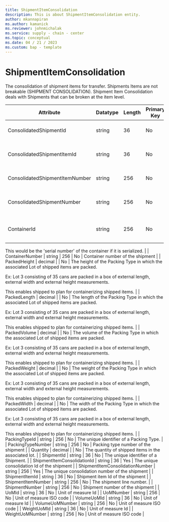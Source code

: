```yaml
---
title: ShipmentItemConsolidation
description: This is about ShipmentItemConsolidation entity.
author: mkannapiran
ms.author: kamanick
ms.reviewer: johnmichalak
ms.service: supply - chain - center
ms.topic: conceptual
ms.date: 04 / 21 / 2023
ms.custom: bap - template
---
```


# **ShipmentItemConsolidation**

The consolidation of shipment items for transfer. Shipments Items are not breakable (SHIPMENT CONSOLIDATION). Shipment Item Consolidation deals with Shipments that can be broken at the item level.


|	Attribute	|	Datatype	|	Length	|	Primary Key	|	Description	|
|---------------|--------|------|----------|-----------|
|	ConsolidatedShipmentId	|	string	|	36	|	No	|	The unique identifier of a Shipment.	|
|	ConsolidatedShipmentItemId	|	string	|	36	|	No	|	Consolidated shipment item Id of the shipment	|
|	ConsolidatedShipmentItemNumber	|	string	|	256	|	No	|	The shipment line number.	|
|	ConsolidatedShipmentNumber	|	string	|	256	|	No	|	The unique geographical location Id of the shipment	|
|	ContainerId	|	string	|	256	|	No	|	The unique identifier of the container.

This would be the 'serial number' of the container if it is serialized.	|
|	ContainerNumber	|	string	|	256	|	No	|	Container number of the shipment	|
|	PackedHeight	|	decimal	|		|	No	|	The height of the Packing Type in which the associated Lot of shipped items are packed.

Ex:
Lot 3 consisting of 35 cans are packed in a box of external length, external width and external height measurements.

This enables shipped to plan for containerizing shipped items.	|
|	PackedLength	|	decimal	|		|	No	|	The length of the Packing Type in which the associated Lot of shipped items are packed.

Ex:
Lot 3 consisting of 35 cans are packed in a box of external length, external width and external height measurements.

This enables shipped to plan for containerizing shipped items.	|
|	PackedVolume	|	decimal	|		|	No	|	The volume of the Packing Type in which the associated Lot of shipped items are packed.

Ex:
Lot 3 consisting of 35 cans are packed in a box of external length, external width and external height measurements.

This enables shipped to plan for containerizing shipped items.	|
|	PackedWeight	|	decimal	|		|	No	|	The weight of the Packing Type in which the associated Lot of shipped items are packed.

Ex:
Lot 3 consisting of 35 cans are packed in a box of external length, external width and external height measurements.

This enables shipped to plan for containerizing shipped items.	|
|	PackedWidth	|	decimal	|		|	No	|	The width of the Packing Type in which the associated Lot of shipped items are packed.

Ex:
Lot 3 consisting of 35 cans are packed in a box of external length, external width and external height measurements.

This enables shipped to plan for containerizing shipped items.	|
|	PackingTypeId	|	string	|	256	|	No	|	The unique identifier of a Packing Type.	|
|	PackingTypeNumber	|	string	|	256	|	No	|	Packing type number of the shipment	|
|	Quantity	|	decimal	|		|	No	|	The quantity of shipped items in the associated lot.	|
|	ShipmentId	|	string	|	36	|	No	|	The unique identifier of a Shipment.	|
|	ShipmentItemConsolidationId	|	string	|	36	|	Yes	|	The unique consolidation Id of the shipment	|
|	ShipmentItemConsolidationNumber	|	string	|	256	|	Yes	|	The unique consolidation number of the shipment	|
|	ShipmentItemId	|	string	|	36	|	No	|	Shipment item Id of the shipment	|
|	ShipmentItemNumber	|	string	|	256	|	No	|	The shipment line number.	|
|	ShipmentNumber	|	string	|	256	|	No	|	Shipment number of the shipment	|
|	UoMId	|	string	|	36	|	No	|	Unit of measure Id	|
|	UoMNumber	|	string	|	256	|	No	|	Unit of measure ISO code	|
|	VolumeUoMId	|	string	|	36	|	No	|	Unit of measure Id	|
|	VolumeUoMNumber	|	string	|	256	|	No	|	Unit of measure ISO code	|
|	WeightUoMId	|	string	|	36	|	No	|	Unit of measure Id	|
|	WeightUoMNumber	|	string	|	256	|	No	|	Unit of measure ISO code	|
